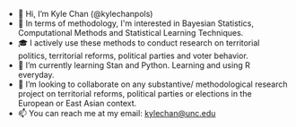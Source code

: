- 👋 Hi, I’m Kyle Chan (@kylechanpols)
- 👀 In terms of methodology, I'm interested in Bayesian Statistics, Computational Methods and Statistical Learning Techniques.
- 🎓 I actively use these methods to conduct research on territorial politics, territorial reforms, political parties and voter behavior.
- 🌱 I’m currently learning Stan and Python. Learning and using R everyday.
- 💞️ I’m looking to collaborate on any substantive/ methodological research project on territorial reforms, political parties or elections in the European or East Asian context.
- 📫 You can reach me at my email: kylechan@unc.edu

<!---
kylechanpols/kylechanpols is a ✨ special ✨ repository because its `README.md` (this file) appears on your GitHub profile.
You can click the Preview link to take a look at your changes.
--->
